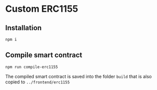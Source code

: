 # Custom ERC1155

## Installation

`npm i`

## Compile smart contract

`npm run compile-erc1155`

The compiled smart contract is saved into the folder `build` that is also copied to `../frontend/erc1155`
